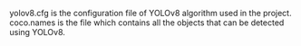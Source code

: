 yolov8.cfg is the configuration file of YOLOv8 algorithm used in the project.
coco.names is the file which contains all the objects that can be detected using YOLOv8.


